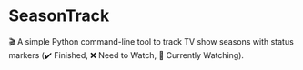 # SeasonTrack
🎬 A simple Python command-line tool to track TV show seasons with status markers (✔️ Finished, ❌ Need to Watch, 🚫 Currently Watching).

